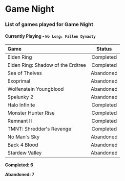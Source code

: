 # Game Night
### List of games played for Game Night
#### Currently Playing - `Wo Long: Fallen Dynasty`
|Game|Status|
|:---|:---:|
|Elden Ring|Completed|
|Elden Ring: Shadow of the Erdtree|Completed|
|Sea of Theives|Abandoned|
|Exoprimal|Abandoned|
|Wolfenstein Youngblood|Abandoned|
|Spelunky 2|Abandoned|
|Halo Infinite|Completed|
|Monster Hunter Rise|Completed|
|Remnant II|Completed|
|TMNT: Shredder's Revenge|Completed|
|No Man's Sky|Abandoned|
|Back 4 Blood|Abandoned|
|Stardew Valley|Abandoned|

**Completed: 6**

**Abandoned: 7**
